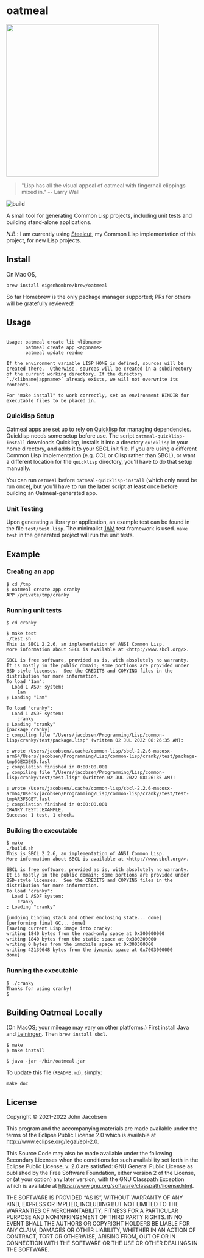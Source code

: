 # oatmeal

<img src="/oats.jpg" width="400">

> "Lisp has all the visual appeal of oatmeal with fingernail clippings mixed in."
> -- Larry Wall

![build](https://github.com/eigenhombre/oatmeal/actions/workflows/build.yml/badge.svg)

A small tool for generating Common Lisp projects, including unit tests
and building stand-alone applications.

*N.B.*: I am currently using
[Steelcut](https://github.com/eigenhombre/steelcut), my Common Lisp
implementation of this project, for new Lisp projects.

## Install

On Mac OS,

    brew install eigenhombre/brew/oatmeal

So far Homebrew is the only package manager supported; PRs for others
will be gratefully reviewed!

## Usage

<!-- BEGIN OATMEAL USAGE -->
```

Usage: oatmeal create lib <libname>
       oatmeal create app <appname>
       oatmeal update readme

If the environment variable LISP_HOME is defined, sources will be
created there.  Otherwise, sources will be created in a subdirectory
of the current working directory. If the directory
`./<libname|appname>` already exists, we will not overwrite its
contents.

For "make install" to work correctly, set an environment BINDIR for
executable files to be placed in.

```
<!-- END OATMEAL USAGE -->

### Quicklisp Setup

Oatmeal apps are set up to rely on
[Quicklisp](https://www.quicklisp.org/beta/) for managing
dependencies.  Quicklisp needs some setup before use.  The script
`oatmeal-quicklisp-install` downloads Quicklisp, installs it into a
directory `quicklisp` in your home directory, and adds it to your SBCL
init file.  If you are using a different Common Lisp implementation
(e.g. CCL or Clisp rather than SBCL), or want a different location for
the `quicklisp` directory, you'll have to do that setup manually.

You can run `oatmeal` before `oatmeal-quicklisp-install` (which only
need be run once), but you'll have to run the latter script at least
once before building an Oatmeal-generated app.

### Unit Testing

Upon generating a library or application, an example test can be found
in the file `test/test.lisp`.  The minimalist
[1AM](https://github.com/lmj/1am) test framework is used.  `make test`
in the generated project will run the unit tests.

## Example

### Creating an app

    $ cd /tmp
    $ oatmeal create app cranky
    APP /private/tmp/cranky

### Running unit tests

    $ cd cranky

    $ make test
    ./test.sh
    This is SBCL 2.2.6, an implementation of ANSI Common Lisp.
    More information about SBCL is available at <http://www.sbcl.org/>.

    SBCL is free software, provided as is, with absolutely no warranty.
    It is mostly in the public domain; some portions are provided under
    BSD-style licenses.  See the CREDITS and COPYING files in the
    distribution for more information.
    To load "1am":
      Load 1 ASDF system:
        1am
    ; Loading "1am"

    To load "cranky":
      Load 1 ASDF system:
        cranky
    ; Loading "cranky"
    [package cranky]
    ; compiling file "/Users/jacobsen/Programming/Lisp/common-lisp/cranky/test/package.lisp" (written 02 JUL 2022 08:26:35 AM):

    ; wrote /Users/jacobsen/.cache/common-lisp/sbcl-2.2.6-macosx-arm64/Users/jacobsen/Programming/Lisp/common-lisp/cranky/test/package-tmp5GEXGEG5.fasl
    ; compilation finished in 0:00:00.001
    ; compiling file "/Users/jacobsen/Programming/Lisp/common-lisp/cranky/test/test.lisp" (written 02 JUL 2022 08:26:35 AM):

    ; wrote /Users/jacobsen/.cache/common-lisp/sbcl-2.2.6-macosx-arm64/Users/jacobsen/Programming/Lisp/common-lisp/cranky/test/test-tmpAR3FSGEY.fasl
    ; compilation finished in 0:00:00.001
    CRANKY.TEST::EXAMPLE.
    Success: 1 test, 1 check.

### Building the executable

    $ make
    ./build.sh
    This is SBCL 2.2.6, an implementation of ANSI Common Lisp.
    More information about SBCL is available at <http://www.sbcl.org/>.

    SBCL is free software, provided as is, with absolutely no warranty.
    It is mostly in the public domain; some portions are provided under
    BSD-style licenses.  See the CREDITS and COPYING files in the
    distribution for more information.
    To load "cranky":
      Load 1 ASDF system:
        cranky
    ; Loading "cranky"

    [undoing binding stack and other enclosing state... done]
    [performing final GC... done]
    [saving current Lisp image into cranky:
    writing 1840 bytes from the read-only space at 0x300000000
    writing 1840 bytes from the static space at 0x300200000
    writing 0 bytes from the immobile space at 0x300300000
    writing 42139648 bytes from the dynamic space at 0x7003000000
    done]

### Running the executable

    $ ./cranky
    Thanks for using cranky!
    $

## Building Oatmeal Locally

(On MacOS; your mileage may vary on other platforms.) First install
Java and [Leiningen](https://leiningen.org/).  Then `brew install sbcl`.

    $ make
    $ make install

    $ java -jar ~/bin/oatmeal.jar

To update this file (`README.md`), simply:

    make doc

## License

Copyright © 2021-2022 John Jacobsen

This program and the accompanying materials are made available under the
terms of the Eclipse Public License 2.0 which is available at
http://www.eclipse.org/legal/epl-2.0.

This Source Code may also be made available under the following Secondary
Licenses when the conditions for such availability set forth in the Eclipse
Public License, v. 2.0 are satisfied: GNU General Public License as published by
the Free Software Foundation, either version 2 of the License, or (at your
option) any later version, with the GNU Classpath Exception which is available
at https://www.gnu.org/software/classpath/license.html.

THE SOFTWARE IS PROVIDED “AS IS”, WITHOUT WARRANTY OF ANY KIND,
EXPRESS OR IMPLIED, INCLUDING BUT NOT LIMITED TO THE WARRANTIES OF
MERCHANTABILITY, FITNESS FOR A PARTICULAR PURPOSE AND NONINFRINGEMENT
OF THIRD PARTY RIGHTS. IN NO EVENT SHALL THE AUTHORS OR COPYRIGHT
HOLDERS BE LIABLE FOR ANY CLAIM, DAMAGES OR OTHER LIABILITY, WHETHER
IN AN ACTION OF CONTRACT, TORT OR OTHERWISE, ARISING FROM, OUT OF OR
IN CONNECTION WITH THE SOFTWARE OR THE USE OR OTHER DEALINGS IN THE
SOFTWARE.

